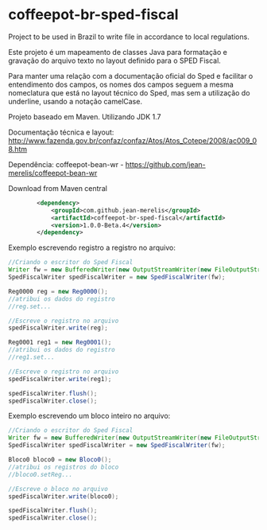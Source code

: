 coffeepot-br-sped-fiscal
========================

Project to be used in Brazil to write file in accordance to local regulations.

Este projeto é um mapeamento de classes Java para formatação e gravação do arquivo texto no layout definido para o SPED Fiscal.

Para manter uma relação com a documentação oficial do Sped e facilitar o entendimento dos campos, os nomes dos campos seguem a mesma nomeclatura que está no layout técnico do Sped, mas sem a utilização do underline, usando a notação camelCase.

Projeto baseado em Maven. Utilizando JDK 1.7

Documentação técnica e layout:
  http://www.fazenda.gov.br/confaz/confaz/Atos/Atos_Cotepe/2008/ac009_08.htm

Dependência: coffeepot-bean-wr -
	https://github.com/jean-merelis/coffeepot-bean-wr

Download from Maven central

```xml
        <dependency>
            <groupId>com.github.jean-merelis</groupId>
            <artifactId>coffeepot-br-sped-fiscal</artifactId>
            <version>1.0.0-Beta.4</version>
        </dependency>
```

Exemplo escrevendo registro a registro no arquivo:
```java
//Criando o escritor do Sped Fiscal
Writer fw = new BufferedWriter(new OutputStreamWriter(new FileOutputStream(file), "ISO-8859-1"));
SpedFiscalWriter spedFiscalWriter = new SpedFiscalWriter(fw);

Reg0000 reg = new Reg0000();
//atribui os dados do registro
//reg.set...

//Escreve o registro no arquivo
spedFiscalWriter.write(reg);

Reg0001 reg1 = new Reg0001();
//atribui os dados do registro
//reg1.set...

//Escreve o registro no arquivo
spedFiscalWriter.write(reg1);

spedFiscalWriter.flush();
spedFiscalWriter.close();
```

Exemplo escrevendo um bloco inteiro no arquivo:

```java
//Criando o escritor do Sped Fiscal
Writer fw = new BufferedWriter(new OutputStreamWriter(new FileOutputStream(file), "ISO-8859-1"));
SpedFiscalWriter spedFiscalWriter = new SpedFiscalWriter(fw);

Bloco0 bloco0 = new Bloco0();
//atribui os registros do bloco
//bloco0.setReg...

//Escreve o bloco no arquivo
spedFiscalWriter.write(bloco0);

spedFiscalWriter.flush();
spedFiscalWriter.close();
```

